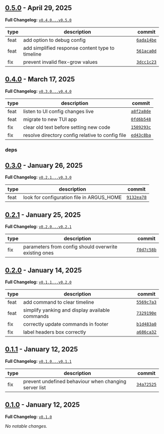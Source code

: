 ## [0.5.0](https://github.com/JanMalch/argus/tree/v0.5.0) - April 29, 2025

**Full Changelog:** [`v0.4.0...v0.5.0`](https://github.com/JanMalch/argus/compare/v0.4.0...v0.5.0)

| type | description | commit |
|---|---|---|
| feat | add option to debug config | [`6ada14be`](https://github.com/JanMalch/argus/commit/6ada14bea7a1eb896b8970eb7ec4f95992ba0ff7) |
| feat | add simplified response content type to timeline | [`561aca0d`](https://github.com/JanMalch/argus/commit/561aca0dfdd84153665c85e3490d6b12ba5c1704) |
| fix | prevent invalid flex-grow values | [`3dcc1c23`](https://github.com/JanMalch/argus/commit/3dcc1c232b180aa12130d86713165ce5e8af604e) |



## [0.4.0](https://github.com/JanMalch/argus/tree/v0.4.0) - March 17, 2025

**Full Changelog:** [`v0.3.0...v0.4.0`](https://github.com/JanMalch/argus/compare/v0.3.0...v0.4.0)

| type | description | commit |
|---|---|---|
| feat | listen to UI config changes live | [`a8f2a8de`](https://github.com/JanMalch/argus/commit/a8f2a8de6304d727228347dffce18147dae34a8e) |
| feat | migrate to new TUI app | [`0fd6b548`](https://github.com/JanMalch/argus/commit/0fd6b5480eec15b586dfdcf6dd79bec18e0e6da9) |
| fix | clear old text before setting new code | [`1509293c`](https://github.com/JanMalch/argus/commit/1509293ce886ff47e25c6eb9e563a3530f73be2c) |
| fix | resolve directory config relative to config file | [`ed43c8ba`](https://github.com/JanMalch/argus/commit/ed43c8bad86287583ddd45cde13f10a40fb22946) |

### deps



## [0.3.0](https://github.com/JanMalch/argus/tree/v0.3.0) - January 26, 2025

**Full Changelog:** [`v0.2.1...v0.3.0`](https://github.com/JanMalch/argus/compare/v0.2.1...v0.3.0)

| type | description | commit |
|---|---|---|
| feat | look for configuration file in ARGUS_HOME | [`9132ea78`](https://github.com/JanMalch/argus/commit/9132ea78e1a6192806425204ce6d90cb3f613f3d) |



## [0.2.1](https://github.com/JanMalch/argus/tree/v0.2.1) - January 25, 2025

**Full Changelog:** [`v0.2.0...v0.2.1`](https://github.com/JanMalch/argus/compare/v0.2.0...v0.2.1)

| type | description | commit |
|---|---|---|
| fix | parameters from config should overwrite existing ones | [`f0d7c58b`](https://github.com/JanMalch/argus/commit/f0d7c58b3ee0f67881914b056f0c07ce79472c1b) |



## [0.2.0](https://github.com/JanMalch/argus/tree/v0.2.0) - January 14, 2025

**Full Changelog:** [`v0.1.1...v0.2.0`](https://github.com/JanMalch/argus/compare/v0.1.1...v0.2.0)

| type | description | commit |
|---|---|---|
| feat | add command to clear timeline | [`5569c7a3`](https://github.com/JanMalch/argus/commit/5569c7a308f263b9dfb41d972a81bcb545689098) |
| feat | simplify yanking and display available commands | [`7329190e`](https://github.com/JanMalch/argus/commit/7329190ed79bc368d4cccb203064775397424e57) |
| fix | correctly update commands in footer | [`b1d483a0`](https://github.com/JanMalch/argus/commit/b1d483a023f1694dcc111194b5124dea812e0b96) |
| fix | label headers box correctly | [`a686ca32`](https://github.com/JanMalch/argus/commit/a686ca32c67fd0424dd3c04fde0d4b78ca6904fa) |



## [0.1.1](https://github.com/JanMalch/argus/tree/v0.1.1) - January 12, 2025

**Full Changelog:** [`v0.1.0...v0.1.1`](https://github.com/JanMalch/argus/compare/v0.1.0...v0.1.1)

| type | description | commit |
|---|---|---|
| fix | prevent undefined behaviour when changing server list | [`34a72525`](https://github.com/JanMalch/argus/commit/34a72525e42981267ee6987c95e101ba4177f268) |



## [0.1.0](https://github.com/JanMalch/argus/tree/v0.1.0) - January 12, 2025

**Full Changelog:** [`v0.1.0`](https://github.com/JanMalch/argus/commits/v0.1.0)

_No notable changes._

